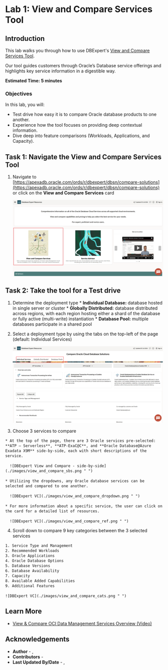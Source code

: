 # Lab 1: View and Compare Services Tool

## Introduction

This lab walks you through how to use DBExpert's [View and Compare Services Tool](https://apexadb.oracle.com/ords/r/dbexpert/dbsn/compare-solutions). 

Our tool guides customers through Oracle’s Database service offerings and highlights key service information in a digestible way.

**Estimated Time: 5 minutes**

### **Objectives**

In this lab, you will:
* Test drive how easy it is to compare Oracle database products to one another.
* Experience how the tool focuses on providing deep contextual information.
* Dive deep into feature comparisons (Workloads, Applications, and Capacity).

## Task 1: Navigate the View and Compare Services Tool

1. Navigate to [https://apexadb.oracle.com/ords/r/dbexpert/dbsn/compare-solutions](https://apexadb.oracle.com/ords/r/dbexpert/dbsn/compare-solutions) or click on the **View and Compare Services** card 

    ![DBExpert Homepage](./images/homepage_vc.png " ")


## Task 2: Take the tool for a Test drive

  1. Determine the deployment type
    * **Individual Database:** database hosted in single server or cluster
    * **Globally Distributed:** database distributed across regions, with each region hosting either a shard of the database or fully active (multi-write) instantiation
    * **Database Pool:** multiple databases participate in a shared pool
  2. Select a deployment type by using the tabs on the top-left of the page (default: Individual Services)

      ![DBExpert VC](./images/view_and_compare_deploy.png " ")

  3. Choose 3 services to compare

    * At the top of the page, there are 3 Oracle services pre-selected: **ATP – Serverless**, **ATP-ExaC@C**, and **Oracle Database@Azure Exadata X9M** side-by-side, each with short descriptions of the service. 
    
      ![DBExpert View and Compare - side-by-side](./images/view_and_compare_sbs.png " ")
    
    * Utilizing the dropdowns, any Oracle database services can be selected and compared to one another.
    
      ![DBExpert VC](./images/view_and_compare_dropdown.png " ")
    
    * For more information about a specific service, the user can click on the card for a detailed list of resources.

      ![DBExpert VC](./images/view_and_compare_ref.png " ")

  4. Scroll down to compare 9 key categories between the 3 selected services

    1. Service Type and Management
    2. Recommended Workloads
    3. Oracle Applications
    4. Oracle Database Options
    5. Database Versions
    6. Database Availability
    7. Capacity
    8. Available Added Capabilities
    9. Additional Features

    ![DBExpert VC](./images/view_and_compare_cats.png " ")

    
## Learn More

* [View & Compare OCI Data Management Services Overview (Video)](https://videohub.oracle.com/media/1_5a9man1g)

## Acknowledgements
* **Author** - [](var:author_names), [](var:group_name)
* **Contributors** -  [](var:contributors_names)
* **Last Updated By/Date** - [](var:author_names), [](var:last_updated)

